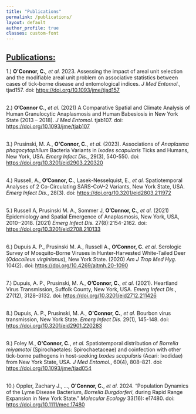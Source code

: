 ```yaml
---
title: "Publications"
permalink: /publications/
layout: default
author_profile: true
classes: custom-font
---
```

<div>
<h2><u>Publications:</u></h2>

1.) <strong>O'Connor, C.</strong><em>, et al.</em> 2023. Assessing the impact of areal unit selection and the modifiable areal unit problem on associative statistics between cases of tick-borne disease and entomological indices. <em>J Med Entomol.</em>, tjad157. doi: <a href="https://doi.org/10.1093/jme/tjad157">https://doi.org/10.1093/jme/tjad157</a>
<br>
<br>

2.) <strong>O’Connor C.</strong>,<em> et al.</em> (2021) A Comparative Spatial and Climate Analysis of Human Granulocytic Anaplasmosis and Human Babesiosis in New York State (2013 – 2018). <em>J Med Entomol.</em> tjab107. doi: <a href="https://doi.org/10.1093/jme/tjab107">https://doi.org/10.1093/jme/tjab107</a>
<br>
<br>

3.) Prusinski, M. A., <strong>O'Connor, C.</strong>, <em>et al.</em> (2023). Associations of <em>Anaplasma phagocytophilum</em> Bacteria Variants in <em>Ixodes scapularis</em> Ticks and Humans, New York, USA. <em>Emerg Infect Dis.</em>, 29(3), 540-550. doi: <a href="https://doi.org/10.3201/eid2903.220320">https://doi.org/10.3201/eid2903.220320</a>
<br>
<br>

4.) Russell, A., <strong>O’Connor, C.</strong>, Lasek-Nesselquist, E., <em>et al.</em> Spatiotemporal Analyses of 2 Co-Circulating
SARS-CoV-2 Variants, New York State, USA. <em>Emerg Infect Dis.</em>, 28(3). doi:&nbsp;<a href="https://doi.org/10.3201/eid2803.211972">https://doi.org/10.3201/eid2803.211972</a>
<br>
<br>

5.) Russell A, Prusinski M. A., Sommer J, <strong>O’Connor, C.</strong>, <em>et al.</em> (2021) Epidemiology and Spatial Emergence of Anaplasmosis, New York, USA, 2010‒2018. (2021) <em>Emerg Infect Dis.</em> 27(8):2154-2162. doi: <a href = "https://doi.org/10.3201/eid2708.210133">https://doi.org/10.3201/eid2708.210133</a>
<br>
<br>

6.) Dupuis A. P., Prusinski M. A., Russell A., <strong>O’Connor, C.</strong> <em>et al.</em> Serologic Survey of Mosquito-Borne Viruses in Hunter-Harvested White-Tailed Deer (<em>Odocoileus virginianus</em>), New York State. (2020) <em>Am J Trop Med Hyg.</em> 104(2). doi: <a href = "https://doi.org/10.4269/ajtmh.20-1090">https://doi.org/10.4269/ajtmh.20-1090</a>
<br>
<br>

7.) Dupuis, A. P., Prusinski, M. A., <strong>O’Connor, C.</strong>, <em>et al.</em> (2021). Heartland Virus Transmission, Suffolk County, New York, USA. <em>Emerg Infect Dis.</em>, 27(12), 3128–3132. doi: <a href = "https://doi.org/10.3201/eid2712.211426">https://doi.org/10.3201/eid2712.211426</a>
<br>
<br>

8.) Dupuis, A. P., Prusinski, M. A., <strong>O'Connor, C.</strong>, <em>et al.</em> Bourbon virus transmission, New York State. <em>Emerg Infect Dis.</em> 29(1), 145-148. doi: <a href = "https://doi.org/10.3201/eid2901.220283">https://doi.org/10.3201/eid2901.220283</a>
<br>
<br>

9.) Foley M., <strong>O'Connor, C.</strong>, <em>et al.</em> Spatiotemporal distribution of <em>Borrelia miyamotoi</em> (Spirochaetales: Spirochaetaceae) and coinfection with other tick-borne pathogens in host-seeking <em>Ixodes scapularis</em> (Acari: Ixodidae) from New York State, USA. <em>J Med Entomol.</em>, 60(4), 808–821. doi: <a href = "https://doi.org/10.1093/jme/tjad054">https://doi.org/10.1093/jme/tjad054</a>
<br>
<br>

10.) Oppler, Zachary J., …, <strong>O'Connor, C.</strong>, <em>et al.</em> 2024. “Population Dynamics of the Lyme Disease Bacterium, <em>Borrelia Burgdorferi</em>, during Rapid Range Expansion in New York State.” <em>Molecular Ecology</em> 33(16): e17480. doi: <a href = "https://doi.org/10.1111/mec.17480">https://doi.org/10.1111/mec.17480</a>
</div>